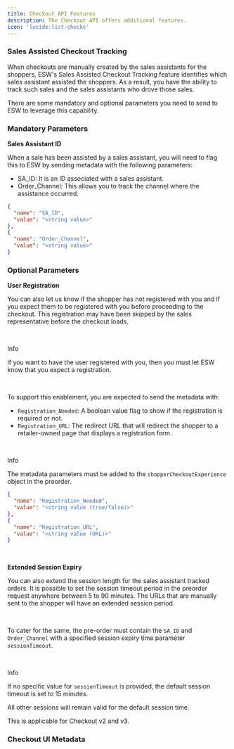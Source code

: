 ```yaml
---
title: Checkout API Features
description: The Checkout API offers additional features.
icon: 'lucide:list-checks'
---
```


### Sales Assisted Checkout Tracking

When checkouts are manually created by the sales assistants for the shoppers, ESW's Sales Assisted Checkout Tracking feature identifies which sales assistant assisted the shoppers. As a result, you have the ability to track such sales and the sales assistants who drove those sales.

There are some mandatory and optional parameters you need to send to ESW to leverage this capability.

### Mandatory Parameters

**Sales Assistant ID**

<section class="space-y-4 text-md text-neutral-700 dark:text-neutral-300">
  <p>
    When a sale has been assisted by a sales assistant, you will need to flag this to ESW by sending metadata with the following parameters:
  </p>

  <ul role="list" class="list-disc marker:text-primary pl-6 space-y-1">
    <li><span class="font-medium">SA_ID</span>: It is an ID associated with a sales assistant.</li>
    <li><span class="font-medium">Order_Channel</span>: This allows you to track the channel where the assistance occurred.</li>
  </ul>


```json [Meta Data]
{
  "name": "SA_ID",
  "value": "<string value>"
},
{
  "name": "Order_Channel",
  "value": "<string value>"
}
```

### Optional Parameters

**User Registration**

You can also let us know if the shopper has not registered with you and if you expect them to be registered with you before proceeding to the checkout. This registration may have been skipped by the sales representative before the checkout loads.

<br>

<div class="border-l-4 border-primary bg-primary/10 dark:border-primary dark:bg-primary/20 p-4 rounded-md shadow-sm mt-6">
  <p class="text-primary font-semibold mb-1 text-base dark:text-white">Info</p>
  <p class="text-sm text-primary dark:text-white">
    If you want to have the user registered with you, then you must let ESW know that you expect a registration.
  </p>
</div>

<br>

<section class="space-y-4 text-base text-neutral-700 dark:text-neutral-300">
  <p>
    To support this enablement, you are expected to send the metadata with:
  </p>

  <ul class="list-disc marker:text-primary pl-6 space-y-1">
    <li>
      <code class="font-mono">Registration_Needed</code>: A boolean value flag to show if the registration is required or not.
    </li>
    <li>
      <code class="font-mono">Registration_URL</code>: The redirect URL that will redirect the shopper to a retailer-owned page that displays a registration form.
    </li>
  </ul>

<br>

  <div class="border-l-4 border-primary bg-primary/10 dark:border-primary dark:bg-primary/20 p-4 rounded-md shadow-sm mt-6">
  <p class="text-primary font-semibold mb-1 text-base dark:text-white">Info</p>
  <p class="text-sm text-primary dark:text-white">
    The metadata parameters must be added to the 
    <code class="font-mono">shopperCheckoutExperience</code> object in the preorder.
  </p>
</div>

```json [Meta Data]
{
  "name": "Registration_Needed",
  "value": "<string value (true/false)>"
},
{
  "name": "Registration_URL",
  "value": "<string value (URL)>"
}
```

<br>

**Extended Session Expiry**

You can also extend the session length for the sales assistant tracked orders. It is possible to set the session timeout period in the preorder request anywhere between 5 to 90 minutes. The URLs that are manually sent to the shopper will have an extended session period.

<br>

<section class="text-md text-neutral-700 dark:text-neutral-300">
  <p>
    To cater for the same, the pre-order must contain the
    <code class="font-mono text-primary">SA_ID</code> and
    <code class="font-mono text-primary">Order_Channel</code>
    with a specified session expiry time parameter
    <code class="font-mono text-primary">sessionTimeout</code>.
  </p>
</section>

<br>

<div class="border-l-4 border-primary bg-primary/10 dark:border-primary dark:bg-primary/20 p-4 rounded-md shadow-sm mt-6">
  <p class="text-primary font-semibold mb-1 text-base dark:text-white">Info</p>
  <p class="text-sm text-primary dark:text-white">
    If no specific value for <code class="font-mono">sessionTimeout</code> is provided,
    the default session timeout is set to 15 minutes.
  </p>
  <p class="text-sm text-primary dark:text-white mt-2">
    All other sessions will remain valid for the default session time.
  </p>
  <p class="text-sm text-primary dark:text-white mt-2">
    This is applicable for Checkout v2 and v3.
  </p>
</div>


### Checkout UI Metadata





